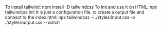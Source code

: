 To install tailwind: npm install -D tailwindcss
To init and use it on HTML: npx tailwindcss init
It is just a configuration file.
to create a output file and connect to the index.html: npx tailwindcss -i ./styles/input.css -o ./styles/output.css --watch
